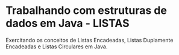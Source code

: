 # Trabalhando com estruturas de dados em Java - LISTAS

Exercitando os conceitos de Listas Encadeadas, Listas Duplamente Encadeadas e Listas Circulares em Java. 
